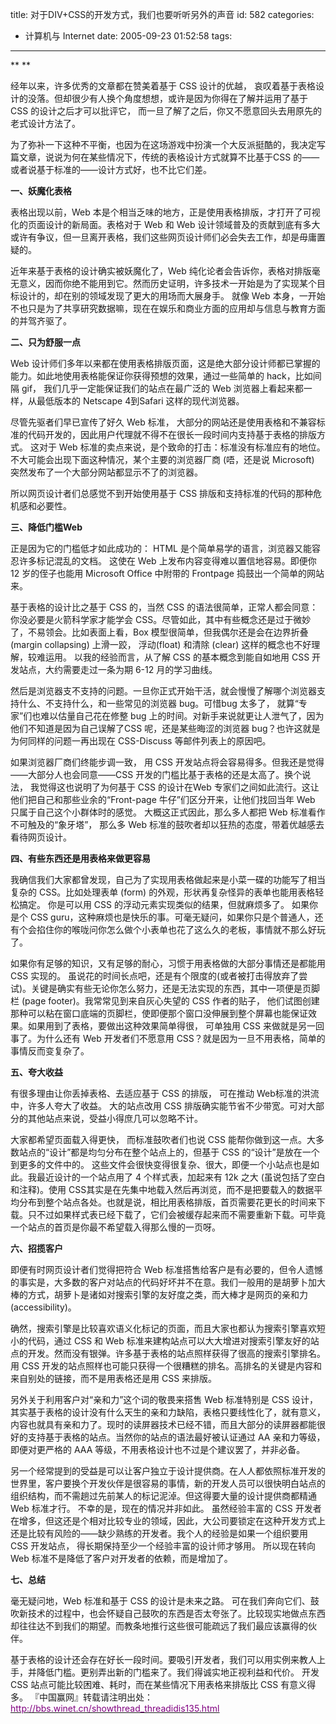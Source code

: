 title: 对于DIV+CSS的开发方式，我们也要听听另外的声音
id: 582
categories:
  - 计算机与 Internet
date: 2005-09-23 01:52:58
tags:
---

<div id="msgcns!9697D6160EFEBC17!251" class="bvMsg"><div>**
**

经年以来，许多优秀的文章都在赞美着基于 CSS 设计的优越， 哀叹着基于表格设计的没落。但却很少有人换个角度想想，或许是因为你得在了解并运用了基于 CSS 的设计之后才可以批评它， 而一旦了解了之后，你又不愿意回头去用原先的老式设计方法了。

为了弥补一下这种不平衡，也因为在这场游戏中扮演一个大反派挺酷的，我决定写篇文章，说说为何在某些情况下，传统的表格设计方式就算不比基于CSS 的——或者说基于标准的——设计方式好，也不比它们差。

**一、妖魔化表格**

表格出现以前，Web 本是个相当乏味的地方，正是使用表格排版，才打开了可视化的页面设计的新局面。表格对于 Web 和 Web 设计领域普及的贡献到底有多大或许有争议，但一旦离开表格，我们这些网页设计师们必会失去工作，却是毋庸置疑的。

近年来基于表格的设计确实被妖魔化了，Web 纯化论者会告诉你，表格对排版毫无意义，因而你绝不能用到它。然而历史证明，许多技术一开始是为了实现某个目标设计的，却在别的领域发现了更大的用场而大展身手。 就像 Web 本身，一开始不也只是为了共享研究数据嘛，现在在娱乐和商业方面的应用却与信息与教育方面的并驾齐驱了。

**二、只为舒服一点**

Web 设计师们多年以来都在使用表格排版页面，这是绝大部分设计师都已掌握的能力。如此地使用表格能保证你获得预想的效果，通过一些简单的 hack，比如间隔 gif， 我们几乎一定能保证我们的站点在最广泛的 Web 浏览器上看起来都一样，从最低版本的 Netscape 4到Safari 这样的现代浏览器。

尽管先驱者们早已宣传了好久 Web 标准， 大部分的网站还是使用表格和不兼容标准的代码开发的，因此用户代理就不得不在很长一段时间内支持基于表格的排版方式。 这对于 Web 标准的卖点来说，是个致命的打击：标准没有标准应有的地位。不大可能会出现下面这种情况，某个主要的浏览器厂商 (唔，还是说 Microsoft) 突然发布了一个大部分网站都显示不了的浏览器。

所以网页设计者们总感觉不到开始使用基于 CSS 排版和支持标准的代码的那种危机感和必要性。

**三、降低门槛Web**

正是因为它的门槛低才如此成功的： HTML 是个简单易学的语言，浏览器又能容忍许多标记混乱的文档。 这使在 Web 上发布内容变得难以置信地容易。即便你 12 岁的侄子也能用 Microsoft Office 中附带的 Frontpage 捣鼓出一个简单的网站来。

基于表格的设计比之基于 CSS 的，当然 CSS 的语法很简单，正常人都会同意：你没必要是火箭科学家才能学会 CSS。尽管如此，其中有些概念还是过于微妙了，不易领会。比如表面上看，Box 模型很简单，但我偶尔还是会在边界折叠 (margin collapsing) 上滑一跤， 浮动(float) 和清除 (clear) 这样的概念也不好理解，较难运用。 以我的经验而言，从了解 CSS 的基本概念到能自如地用 CSS 开发站点，大约需要走过一条为期 6-12 月的学习曲线。

然后是浏览器支不支持的问题。一旦你正式开始干活，就会慢慢了解哪个浏览器支持什么、不支持什么，和一些常见的浏览器 bug。可惜bug 太多了， 就算“专家”们也难以估量自己花在修整 bug 上的时间。对新手来说就更让人泄气了，因为他们不知道是因为自己误解了CSS 呢，还是某些晦涩的浏览器 bug？也许这就是为何同样的问题一再出现在 CSS-Discuss 等邮件列表上的原因吧。

如果浏览器厂商们终能步调一致， 用 CSS 开发站点将会容易得多。但我还是觉得——大部分人也会同意——CSS 开发的门槛比基于表格的还是太高了。换个说法， 我觉得这也说明了为何基于 CSS 的设计在Web 专家们之间如此流行。这让他们把自己和那些业余的“Front-page 牛仔”们区分开来，让他们找回当年 Web 只属于自己这个小群体时的感觉。 大概这正式因此，那么多人都把 Web 标准看作不可触及的“象牙塔”， 那么多 Web 标准的鼓吹者却以狂热的态度，带着优越感去看待网页设计。

**四、有些东西还是用表格来做更容易**

我确信我们大家都曾发现，自己为了实现用表格做起来是小菜一碟的功能写了相当复杂的 CSS。比如处理表单 (form) 的外观，形状再复杂怪异的表单也能用表格轻松搞定。 你是可以用 CSS 的浮动元素实现类似的结果，但就麻烦多了。 如果你是个 CSS guru，这种麻烦也是快乐的事。可毫无疑问，如果你只是个普通人，还有个会掐住你的喉咙问你怎么做个小表单也花了这么久的老板，事情就不那么好玩了。

如果你有足够的知识，又有足够的耐心，习惯于用表格做的大部分事情还是都能用 CSS 实现的。 虽说花的时间长点吧，还是有个限度的(或者被打击得放弃了尝试)。关键是确实有些无论你怎么努力，还是无法实现的东西，其中一项便是页脚栏 (page footer)。我常常见到来自灰心失望的 CSS 作者的贴子， 他们试图创建那种可以粘在窗口底端的页脚栏，使即便那个窗口没伸展到整个屏幕也能保证效果。如果用到了表格，要做出这种效果简单得很， 可单独用 CSS 来做就是另一回事了。为什么还有 Web 开发者们不愿意用 CSS？就是因为一旦不用表格，简单的事情反而变复杂了。

**五、夸大收益**

有很多理由让你丢掉表格、去适应基于 CSS 的排版， 可在推动 Web标准的洪流中，许多人夸大了收益。 大的站点改用 CSS 排版确实能节省不少带宽。可对大部分的其他站点来说，受益小得庶几可以忽略不计。

大家都希望页面载入得更快， 而标准鼓吹者们也说 CSS 能帮你做到这一点。大多数站点的“设计”都是均匀分布在整个站点上的，但基于 CSS 的“设计”是放在一个到更多的文件中的。 这些文件会很快变得很复杂、很大，即便一个小站点也是如此。我最近设计的一个站点用了 4 个样式表，加起来有 12k 之大 (虽说包括了空白和注释)。使用 CSS其实是在先集中地载入然后再浏览，而不是把要载入的数据平均分布到整个站点各处。也就是说，相比用表格排版，首页需要花更长的时间来下载。只不过如果样式表已经下载了，它们会被缓存起来而不需要重新下载。可毕竟一个站点的首页是你最不希望载入得那么慢的一页呀。

**六、招揽客户**

即便有时网页设计者们觉得把符合 Web 标准搭售给客户是有必要的，但令人遗憾的事实是，大多数的客户对站点的代码好坏并不在意。我们一般用的是胡萝卜加大棒的方式，胡萝卜是诸如对搜索引擎的友好度之类，而大棒才是网页的亲和力 (accessibility)。

确然，搜索引擎是比较喜欢语义化标记的页面，而且大家也都认为搜索引擎喜欢短小的代码，通过 CSS 和 Web 标准来建构站点可以大大增进对搜索引擎友好的站点的开发。然而没有银弹。许多基于表格的站点照样获得了很高的搜索引擎排名。 用 CSS 开发的站点照样也可能只获得一个很糟糕的排名。高排名的关键是内容和来自别处的链接，而不是用表格还是用 CSS 来排版。

另外关于利用客户对“亲和力”这个词的敬畏来搭售 Web 标准特别是 CSS 设计， 其实基于表格的设计没有什么天生的亲和力缺陷，表格只要线性化了，就有意义，内容也就具有亲和力了。现时的读屏器技术已经不错，而且大部分的读屏器都能很好的支持基于表格的站点。当然你的站点的语法最好被认证通过 AA 亲和力等级，即便对更严格的 AAA 等级，不用表格设计也不过是个建议罢了，并非必备。

另一个经常提到的受益是可以让客户独立于设计提供商。在人人都依照标准开发的世界里，客户要换个开发伙伴是很容易的事情，新的开发人员可以很快明白站点的组织结构，而不需趟过先前某人的标记泥淖。但这得要大量的设计提供商都精通 Web 标准才行。 不幸的是，现在的情况并非如此。 虽然经验丰富的 CSS 开发者在增多，但这还是个相对比较专业的领域，因此，大公司要锁定在这种开发方式上还是比较有风险的——缺少熟练的开发者。我个人的经验是如果一个组织要用 CSS 开发站点， 得长期保持至少一个经验丰富的设计师才够用。 所以现在转向 Web 标准不是降低了客户对开发者的依赖，而是增加了。

**七、总结**

毫无疑问地，Web 标准和基于 CSS 的设计是未来之路。 可在我们奔向它们、鼓吹新技术的过程中，也会怀疑自己鼓吹的东西是否太夸张了。比较现实地做点东西却往往达不到我们的期望。而教条地推行这些很可能疏远了我们最应该赢得的伙伴。

基于表格的设计还会存在好长一段时间。要吸引开发者，我们可以用实例来教人上手，并降低门槛。更别弄出新的门槛来了。我们得诚实地正视利益和代价。 开发 CSS 站点可能比较困难、耗时，而在某些情况下用表格来排版比 CSS 有意义得多。 
『中国赢网』转载请注明出处： [<u><font color="#800080">http://bbs.winet.cn/showthread_threadidis135.html</font></u>](http://bbs.winet.cn/showthread_threadidis135.html)
</div></div>